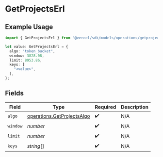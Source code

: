 # GetProjectsErl

## Example Usage

```typescript
import { GetProjectsErl } from "@vercel/sdk/models/operations/getprojects.js";

let value: GetProjectsErl = {
  algo: "token_bucket",
  window: 3828.08,
  limit: 8953.86,
  keys: [
    "<value>",
  ],
};
```

## Fields

| Field                                                                    | Type                                                                     | Required                                                                 | Description                                                              |
| ------------------------------------------------------------------------ | ------------------------------------------------------------------------ | ------------------------------------------------------------------------ | ------------------------------------------------------------------------ |
| `algo`                                                                   | [operations.GetProjectsAlgo](../../models/operations/getprojectsalgo.md) | :heavy_check_mark:                                                       | N/A                                                                      |
| `window`                                                                 | *number*                                                                 | :heavy_check_mark:                                                       | N/A                                                                      |
| `limit`                                                                  | *number*                                                                 | :heavy_check_mark:                                                       | N/A                                                                      |
| `keys`                                                                   | *string*[]                                                               | :heavy_check_mark:                                                       | N/A                                                                      |